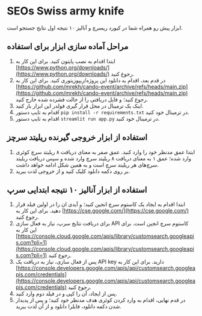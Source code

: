 # SEOs Swiss army knife

ابزار پیش رو همراه شما در کیورد ریسرچ و آنالیز ۱۰ نتیجه اول نتایج جستجو است.

## مراحل آماده سازی ابزار برای استفاده

1. ابتدا اقدام به نصب پایتون کنید. برای این کار به [https://www.python.org/downloads/](https://www.python.org/downloads/) رجوع کنید.
2. در قدم بعد، اقدام به دانلود این پروژه/ریپوزیتوری کنید. برای این کار به [https://github.com/mrekh/cando-event/archive/refs/heads/main.zip](https://github.com/mrekh/cando-event/archive/refs/heads/main.zip) رجوع کنید؛ و فایل دریافتی را از حالت فشرده شده خارج کنید.
3. اینک یک ترمینال در محل قرار گیری فولدر این ابزار باز کنید.
4. اقدام به تایپ دستور `pip install -r requirements.txt` در ترمینال خود کنید.
5. اقدام به تایپ دستور `streamlit run app.py` در ترمینال خود کنید.

## استفاده از ابزار خروجی گیرنده ریلیتد سرچز

1. ابتدا عمق مدنظر خود را وارد کنید. عمق صفر به معنای دریافت ۸ ریلیتد سرچ کوئری وارد شده؛ عمق ۱ به معنای دریافت ۸ ریلیتد سرچ وارد شده و سپس دریافت ریلیتد سرچ‌های هر ریلیتد سرچ است و به همین شکل ادامه خواهد داشت.
2. بر روی دکمه دانلود کلیک کنید و از خروجی لذت ببرید.

## استفاده از ابزار آنالیز ۱۰ نتیجه ابتدایی سرپ

1. ابتدا اقدام به ایجاد یک کاستوم سرچ انجین کنید؛ و آیدی ان را در اولین فیلد قرار دهید. برای این کار به [https://cse.google.com/](https://cse.google.com/) رجوع کنید.
2. برای دریافت نتایج سرپ، نیاز به فعال سازی API کاستوم سرچ انجین است. برای این کار به [https://console.cloud.google.com/apis/library/customsearch.googleapis.com?pli=1](https://console.cloud.google.com/apis/library/customsearch.googleapis.com?pli=1) رجوع کنید.
3. پس از فعال سازی، نیاز به دریافت یک API key دارید. برای این کار به [https://console.developers.google.com/apis/api/customsearch.googleapis.com/credentials](https://console.developers.google.com/apis/api/customsearch.googleapis.com/credentials) رجوع کنید.
4. پس از ایجاد، آن را کپی و در فیلد دوم وارد کنید.
5. در قدم نهایی، اقدام به وارد کردن کوئری هدف مدنظر خود کنید؛ و پس از پدیدار شدن دکمه دانلود، فایلرا دانلود و از آن لذت ببرید.
